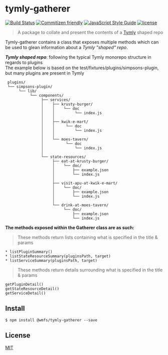 # tymly-gatherer

[![Build Status](https://travis-ci.com/wmfs/tymly-gatherer.svg?token=nmm9if9qp6sBNJ5PjroH&branch=master)](https://travis-ci.com/wmfs/safe-and-well-blueprint)
[![Commitizen friendly](https://img.shields.io/badge/commitizen-friendly-brightgreen.svg)](http://commitizen.github.io/cz-cli/)
[![JavaScript Style Guide](https://img.shields.io/badge/code_style-standard-brightgreen.svg)](https://standardjs.com)
[![license](https://img.shields.io/github/license/mashape/apistatus.svg)](https://github.com/wmfs/tymly-gatherer/LICENSE)

> A package to collate and present the contents of a [Tymly](https://github.org/wmfs/tymly) shaped repo

Tymly-gatherer contains a class that exposes multiple methods which can be used to glean information about a _Tymly "shaped" repo_.

**_Tymly shaped repo_**: following the typical Tymly monorepo structure in regards to plugins \
The example below is based on the test/fixtures/plugins/simpsons-plugin, but many plugins are present in Tymly
```
 plugins/
 └── simpsons-plugin/
      └── lib/
           └── components/
                ├── services/
                │    ├── krusty-burger/
                │    │    └── doc
                │    │         └── index.js
                │    │
                │    ├── kwik-e-mart/
                │    │     └── doc
                │    │         └── index.js
                │    │
                │    └── moes-tavern/
                │          └── doc
                │              └── index.js
                │
                └── state-resources/
                     ├── eat-at-krusty-burger/
                     │    └── doc/
                     │        ├── example.json
                     │        └── index.js
                     │
                     ├── visit-apu-at-kwik-e-mart/
                     │    └── doc/
                     │        ├── example.json
                     │        └── index.js
                     │
                     └── drink-at-moes-tavern/
                          └── doc/
                              ├── example.json
                              └── index.js
```

**The methods exposed within the Gatherer class are as such:**

> These methods return lists containing what is specified in the title & params
```
* listPluginSummary()
* listStateResourceSummary(pluginsPath, target)
* listServiceSummary(pluginsPath, target)
```

> These methods return details surrounding what is specified in the title & params
```
getPluginDetail()
getStateResourceDetail()
getServiceDetail()
```


## <a name="install"></a> Install
```
$ npm install @wmfs/tymly-gatherer --save
```


## <a name='license'></a>License
[MIT](https://github.com/wmfs/tymly-gatherer/blob/master/LICENSE)

